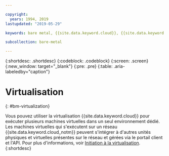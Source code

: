 ```yaml
---

copyright:
  years: 1994, 2019
lastupdated: "2019-05-29"

keywords: bare metal, {{site.data.keyword.cloud}}, {{site.data.keyword.cloud_notm}}

subcollection: bare-metal

---
```


{:shortdesc: .shortdesc}
{:codeblock: .codeblock}
{:screen: .screen}
{:new_window: target="_blank"}
{:pre: .pre}
{:table: .aria-labeledby="caption"}

# Virtualisation
{: #bm-virtualization}

Vous pouvez utiliser la virtualisation {{site.data.keyword.cloud}} pour exécuter plusieurs machines virtuelles dans un seul environnement dédié. Les machines virtuelles qui s'exécutent sur un réseau {{site.data.keyword.cloud_notm}} peuvent s'intégrer à d'autres unités physiques et virtuelles présentes sur le réseau et gérées via le portail client et l'API. Pour plus d'informations, voir [Initiation à la virtualisation](/docs/virtualization?topic=Virtualization-getting-started#getting-started).
{:shortdesc}
